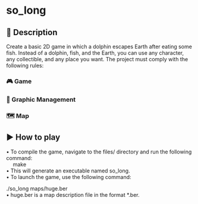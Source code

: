 # so_long

## 📖 Description
Create a basic 2D game in which a dolphin escapes Earth after eating some fish. Instead of a dolphin, fish, and the Earth, you can use any character, any collectible, and any place you want. The project must comply with the following rules:

### 🎮 Game

### 🎨 Graphic Management

### 🗺️ Map

## ▶️ How to play

• To compile the game, navigate to the files/ directory and run the following command: <br/>
&emsp; make<br/>
• This will generate an executable named so_long. <br/>
• To launch the game, use the following command: <br/>

./so_long maps/huge.ber <br/>
• huge.ber is a map description file in the format *.ber.
